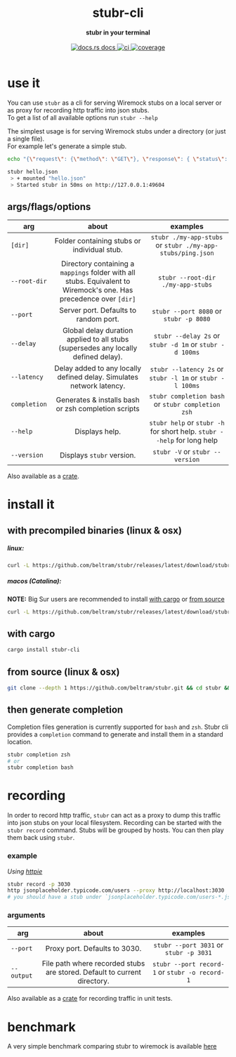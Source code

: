 <h1 align="center">stubr-cli</h1>
<div align="center">
 <strong>
   stubr in your terminal
 </strong>
</div>
<br />
<div align="center">
  <a href="https://docs.rs/stubr-cli">
    <img src="https://img.shields.io/badge/docs-latest-blue.svg?style=flat-square"
      alt="docs.rs docs" />
  </a>
  <a href="https://github.com/beltram/stubr/actions">
    <img src="https://github.com/beltram/stubr/workflows/ci/badge.svg?style=flat-square"
      alt="ci" />
  </a>
  <a href="https://coveralls.io/github/beltram/stubr?branch=main">
    <img src="https://coveralls.io/repos/github/beltram/stubr/badge.svg?branch=main" alt="coverage" />
  </a>
</div>
<br/>

# use it

You can use `stubr` as a cli for serving Wiremock stubs on a local server or as proxy for recording http traffic into
json stubs.  
To get a list of all available options run `stubr --help`

The simplest usage is for serving Wiremock stubs under a directory (or just a single file).  
For example let's generate a simple stub.

```bash
echo "{\"request\": {\"method\": \"GET\"}, \"response\": { \"status\": 200 }}" > hello.json
```

```bash
stubr hello.json
 > + mounted "hello.json"
 > Started stubr in 50ms on http://127.0.0.1:49604
```

## args/flags/options

| arg | about | examples |
|-----|:-----:|:-------:|
| `[dir]` | Folder containing stubs or individual stub. | `stubr ./my-app-stubs` or `stubr ./my-app-stubs/ping.json` |
| `--root-dir` | Directory containing a `mappings` folder with all stubs. Equivalent to Wiremock's one. Has precedence over `[dir]` | `stubr --root-dir ./my-app-stubs` |
| `--port` | Server port. Defaults to random port. | `stubr --port 8080` or `stubr -p 8080` |
| `--delay` | Global delay duration applied to all stubs (supersedes any locally defined delay). | `stubr --delay 2s` or `stubr -d 1m` or `stubr -d 100ms` |
| `--latency` | Delay added to any locally defined delay. Simulates network latency. | `stubr --latency 2s` or `stubr -l 1m` or `stubr -l 100ms` |
| `completion` | Generates & installs bash or zsh completion scripts | `stubr completion bash` or `stubr completion zsh` |
| `--help` | Displays help. | `stubr help` or `stubr -h` for short help. `stubr --help` for long help |
| `--version` | Displays `stubr` version. | `stubr -V` or `stubr --version` |

Also available as a [crate](https://crates.io/crates/stubr).

# install it

## with precompiled binaries (linux & osx)

##### linux:

```bash
curl -L https://github.com/beltram/stubr/releases/latest/download/stubr-linux.tar.gz | tar xz - -C /usr/local/bin
```

##### macos (Catalina):

**NOTE:** Big Sur users are recommended to install [with cargo](#with-cargo) or [from source](#from-source-linux--osx)

```bash
curl -L https://github.com/beltram/stubr/releases/latest/download/stubr-macos.tar.gz | tar xz - -C /usr/local/bin
```

## with cargo

```bash
cargo install stubr-cli
```

## from source (linux & osx)

```bash
git clone --depth 1 https://github.com/beltram/stubr.git && cd stubr && cargo build --release && mv target/release/stubr /usr/local/bin/
```

## then generate completion

Completion files generation is currently supported for `bash` and `zsh`. Stubr cli provides a `completion` command to
generate and install them in a standard location.

```bash
stubr completion zsh
# or
stubr completion bash
```

# recording

In order to record http traffic, `stubr` can act as a proxy to dump this traffic into json stubs on your local
filesystem. Recording can be started with the `stubr record` command. Stubs will be grouped by hosts. You can then play
them back using `stubr`.

### example

*Using [httpie](https://httpie.io/)*

```bash
stubr record -p 3030
http jsonplaceholder.typicode.com/users --proxy http://localhost:3030
# you should have a stub under `jsonplaceholder.typicode.com/users-*.json`
```

### arguments

| arg | about | examples |
|-----|:-----:|:-------:|
| `--port` | Proxy port. Defaults to 3030. | `stubr --port 3031` or `stubr -p 3031` |
| `--output` | File path where recorded stubs are stored. Default to current directory. | `stubr --port record-1` or `stubr -o record-1` |

Also available as a [crate](https://crates.io/crates/stubr) for recording traffic in unit tests.

# benchmark

A very simple benchmark comparing stubr to wiremock is
available [here](https://github.com/beltram/stubr/blob/main/bench/report.md)
